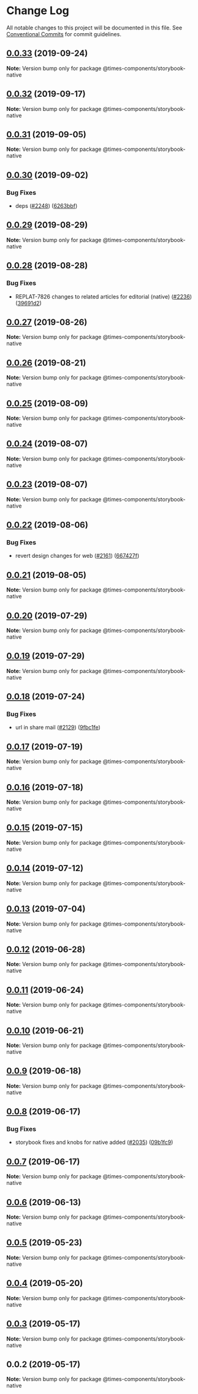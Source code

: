 # Change Log

All notable changes to this project will be documented in this file.
See [Conventional Commits](https://conventionalcommits.org) for commit guidelines.

## [0.0.33](https://github.com/newsuk/times-components/compare/@times-components/storybook-native@0.0.32...@times-components/storybook-native@0.0.33) (2019-09-24)

**Note:** Version bump only for package @times-components/storybook-native





## [0.0.32](https://github.com/newsuk/times-components/compare/@times-components/storybook-native@0.0.31...@times-components/storybook-native@0.0.32) (2019-09-17)

**Note:** Version bump only for package @times-components/storybook-native





## [0.0.31](https://github.com/newsuk/times-components/compare/@times-components/storybook-native@0.0.30...@times-components/storybook-native@0.0.31) (2019-09-05)

**Note:** Version bump only for package @times-components/storybook-native





## [0.0.30](https://github.com/newsuk/times-components/compare/@times-components/storybook-native@0.0.29...@times-components/storybook-native@0.0.30) (2019-09-02)


### Bug Fixes

* deps ([#2248](https://github.com/newsuk/times-components/issues/2248)) ([6263bbf](https://github.com/newsuk/times-components/commit/6263bbf))





## [0.0.29](https://github.com/newsuk/times-components/compare/@times-components/storybook-native@0.0.28...@times-components/storybook-native@0.0.29) (2019-08-29)

**Note:** Version bump only for package @times-components/storybook-native





## [0.0.28](https://github.com/newsuk/times-components/compare/@times-components/storybook-native@0.0.27...@times-components/storybook-native@0.0.28) (2019-08-28)


### Bug Fixes

* REPLAT-7826 changes to related articles for editorial (native) ([#2236](https://github.com/newsuk/times-components/issues/2236)) ([39691d2](https://github.com/newsuk/times-components/commit/39691d2))





## [0.0.27](https://github.com/newsuk/times-components/compare/@times-components/storybook-native@0.0.26...@times-components/storybook-native@0.0.27) (2019-08-26)

**Note:** Version bump only for package @times-components/storybook-native





## [0.0.26](https://github.com/newsuk/times-components/compare/@times-components/storybook-native@0.0.25...@times-components/storybook-native@0.0.26) (2019-08-21)

**Note:** Version bump only for package @times-components/storybook-native





## [0.0.25](https://github.com/newsuk/times-components/compare/@times-components/storybook-native@0.0.24...@times-components/storybook-native@0.0.25) (2019-08-09)

**Note:** Version bump only for package @times-components/storybook-native





## [0.0.24](https://github.com/newsuk/times-components/compare/@times-components/storybook-native@0.0.23...@times-components/storybook-native@0.0.24) (2019-08-07)

**Note:** Version bump only for package @times-components/storybook-native





## [0.0.23](https://github.com/newsuk/times-components/compare/@times-components/storybook-native@0.0.22...@times-components/storybook-native@0.0.23) (2019-08-07)

**Note:** Version bump only for package @times-components/storybook-native





## [0.0.22](https://github.com/newsuk/times-components/compare/@times-components/storybook-native@0.0.21...@times-components/storybook-native@0.0.22) (2019-08-06)


### Bug Fixes

* revert design changes for web ([#2161](https://github.com/newsuk/times-components/issues/2161)) ([667427f](https://github.com/newsuk/times-components/commit/667427f))





## [0.0.21](https://github.com/newsuk/times-components/compare/@times-components/storybook-native@0.0.20...@times-components/storybook-native@0.0.21) (2019-08-05)

**Note:** Version bump only for package @times-components/storybook-native





## [0.0.20](https://github.com/newsuk/times-components/compare/@times-components/storybook-native@0.0.19...@times-components/storybook-native@0.0.20) (2019-07-29)

**Note:** Version bump only for package @times-components/storybook-native





## [0.0.19](https://github.com/newsuk/times-components/compare/@times-components/storybook-native@0.0.18...@times-components/storybook-native@0.0.19) (2019-07-29)

**Note:** Version bump only for package @times-components/storybook-native





## [0.0.18](https://github.com/newsuk/times-components/compare/@times-components/storybook-native@0.0.17...@times-components/storybook-native@0.0.18) (2019-07-24)


### Bug Fixes

* url in share mail ([#2129](https://github.com/newsuk/times-components/issues/2129)) ([9fbc1fe](https://github.com/newsuk/times-components/commit/9fbc1fe))





## [0.0.17](https://github.com/newsuk/times-components/compare/@times-components/storybook-native@0.0.16...@times-components/storybook-native@0.0.17) (2019-07-19)

**Note:** Version bump only for package @times-components/storybook-native





## [0.0.16](https://github.com/newsuk/times-components/compare/@times-components/storybook-native@0.0.15...@times-components/storybook-native@0.0.16) (2019-07-18)

**Note:** Version bump only for package @times-components/storybook-native





## [0.0.15](https://github.com/newsuk/times-components/compare/@times-components/storybook-native@0.0.14...@times-components/storybook-native@0.0.15) (2019-07-15)

**Note:** Version bump only for package @times-components/storybook-native





## [0.0.14](https://github.com/newsuk/times-components/compare/@times-components/storybook-native@0.0.13...@times-components/storybook-native@0.0.14) (2019-07-12)

**Note:** Version bump only for package @times-components/storybook-native





## [0.0.13](https://github.com/newsuk/times-components/compare/@times-components/storybook-native@0.0.12...@times-components/storybook-native@0.0.13) (2019-07-04)

**Note:** Version bump only for package @times-components/storybook-native





## [0.0.12](https://github.com/newsuk/times-components/compare/@times-components/storybook-native@0.0.11...@times-components/storybook-native@0.0.12) (2019-06-28)

**Note:** Version bump only for package @times-components/storybook-native





## [0.0.11](https://github.com/newsuk/times-components/compare/@times-components/storybook-native@0.0.10...@times-components/storybook-native@0.0.11) (2019-06-24)

**Note:** Version bump only for package @times-components/storybook-native





## [0.0.10](https://github.com/newsuk/times-components/compare/@times-components/storybook-native@0.0.9...@times-components/storybook-native@0.0.10) (2019-06-21)

**Note:** Version bump only for package @times-components/storybook-native





## [0.0.9](https://github.com/newsuk/times-components/compare/@times-components/storybook-native@0.0.8...@times-components/storybook-native@0.0.9) (2019-06-18)

**Note:** Version bump only for package @times-components/storybook-native





## [0.0.8](https://github.com/newsuk/times-components/compare/@times-components/storybook-native@0.0.7...@times-components/storybook-native@0.0.8) (2019-06-17)


### Bug Fixes

* storybook fixes and knobs for native added ([#2035](https://github.com/newsuk/times-components/issues/2035)) ([09b1fc9](https://github.com/newsuk/times-components/commit/09b1fc9))





## [0.0.7](https://github.com/newsuk/times-components/compare/@times-components/storybook-native@0.0.6...@times-components/storybook-native@0.0.7) (2019-06-17)

**Note:** Version bump only for package @times-components/storybook-native





## [0.0.6](https://github.com/newsuk/times-components/compare/@times-components/storybook-native@0.0.5...@times-components/storybook-native@0.0.6) (2019-06-13)

**Note:** Version bump only for package @times-components/storybook-native





## [0.0.5](https://github.com/newsuk/times-components/compare/@times-components/storybook-native@0.0.4...@times-components/storybook-native@0.0.5) (2019-05-23)

**Note:** Version bump only for package @times-components/storybook-native





## [0.0.4](https://github.com/newsuk/times-components/compare/@times-components/storybook-native@0.0.3...@times-components/storybook-native@0.0.4) (2019-05-20)

**Note:** Version bump only for package @times-components/storybook-native





## [0.0.3](https://github.com/newsuk/times-components/compare/@times-components/storybook-native@0.0.2...@times-components/storybook-native@0.0.3) (2019-05-17)

**Note:** Version bump only for package @times-components/storybook-native





## 0.0.2 (2019-05-17)

**Note:** Version bump only for package @times-components/storybook-native
